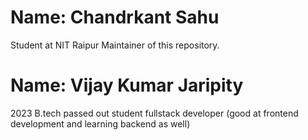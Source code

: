 # Name: Chandrkant Sahu
  Student at NIT Raipur
  Maintainer of this repository.

# Name: Vijay Kumar Jaripity
  2023 B.tech passed out student 
  fullstack developer 
  (good at frontend development and learning backend as well)